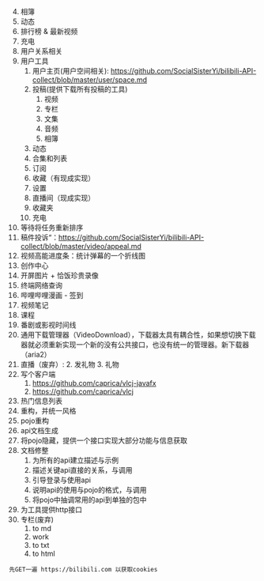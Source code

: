 
4. 相簿
2. 动态
3. 排行榜 & 最新视频
4. 充电
5. 用户关系相关
6. 用户工具
    1. 用户主页(用户空间相关): https://github.com/SocialSisterYi/bilibili-API-collect/blob/master/user/space.md
    2. 投稿(提供下载所有投稿的工具)
       1. 视频
       2. 专栏
       3. 文集
       4. 音频
       5. 相簿
    3. 动态
    4. 合集和列表
    5. 订阅
    6. 收藏（有现成实现）
    7. 设置
    8. 直播间（现成实现）
    9. 收藏夹
    10. 充电
7. 等待将任务重新排序
8. 稿件投诉“：https://github.com/SocialSisterYi/bilibili-API-collect/blob/master/video/appeal.md
9. 视频高能进度条：统计弹幕的一个折线图
10. 创作中心
11. 开屏图片 + 恰饭珍贵录像
12. 终端网络查询
13. 哔哩哔哩漫画 - 签到
14. 视频笔记
15. 课程
17. 番剧或影视时间线
18. 通用下载管理器（VideoDownload），下载器太具有耦合性，如果想切换下载器就必须重新实现一个新的没有公共接口，也没有统一的管理器。新下载器（aria2）
19. 直播（废弃）:
     2. 发礼物
     3. 礼物
20. 写个客户端
     1. https://github.com/caprica/vlcj-javafx
     2. https://github.com/caprica/vlcj
21. 热门信息列表
22. 重构，并统一风格
23. pojo重构
23. api文档生成
24. 将pojo隐藏，提供一个接口实现大部分功能与信息获取
25. 文档修整
    1. 为所有的api建立描述与示例
    2. 描述关键api直接的关系，与调用
    3. 引导登录与使用api
    4. 说明api的使用与pojo的格式，与调用
    5. 将pojo中抽调常用的api到单独的包中
26. 为工具提供http接口
27. 专栏(废弃)
     1. to md
     2. work
     3. to txt
     4. to html
```
先GET一遍 https://bilibili.com 以获取cookies
```
